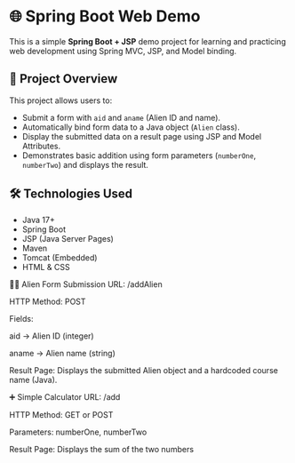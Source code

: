 # 🌐 Spring Boot Web Demo

This is a simple **Spring Boot + JSP** demo project for learning and practicing web development using Spring MVC, JSP, and Model binding.

## 📌 Project Overview

This project allows users to:
- Submit a form with `aid` and `aname` (Alien ID and name).
- Automatically bind form data to a Java object (`Alien` class).
- Display the submitted data on a result page using JSP and Model Attributes.
- Demonstrates basic addition using form parameters (`numberOne`, `numberTwo`) and displays the result.

## 🛠️ Technologies Used

- Java 17+
- Spring Boot
- JSP (Java Server Pages)
- Maven
- Tomcat (Embedded)
- HTML & CSS


🧑‍🚀 Alien Form Submission
URL: /addAlien

HTTP Method: POST

Fields:

aid → Alien ID (integer)

aname → Alien name (string)

Result Page: Displays the submitted Alien object and a hardcoded course name (Java).

➕ Simple Calculator
URL: /add

HTTP Method: GET or POST

Parameters: numberOne, numberTwo

Result Page: Displays the sum of the two numbers
